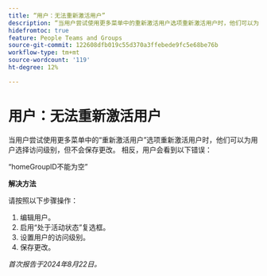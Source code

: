 ```yaml
---
title: “用户：无法重新激活用户”
description: “当用户尝试使用更多菜单中的重新激活用户选项重新激活用户时，他们可以为用户选择访问级别，但不会保存更改。 反而，用户会看到一个错误。 有解决方法可用。”
hidefromtoc: true
feature: People Teams and Groups
source-git-commit: 122608dfb019c55d370a3ffebede9fc5e68be76b
workflow-type: tm+mt
source-wordcount: '119'
ht-degree: 12%

---
```



# 用户：无法重新激活用户

当用户尝试使用更多菜单中的“重新激活用户”选项重新激活用户时，他们可以为用户选择访问级别，但不会保存更改。 相反，用户会看到以下错误：

“homeGroupID不能为空”

**解决方法**

请按照以下步骤操作：

1. 编辑用户。
1. 启用“处于活动状态”复选框。
1. 设置用户的访问级别。
1. 保存更改。

_首次报告于2024年8月22日。_
